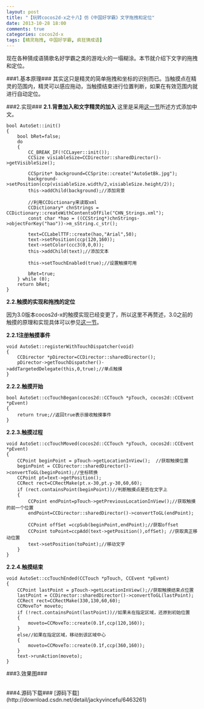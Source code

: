 ```yaml
---
layout: post
title: "【玩转cocos2d-x之十八】仿《中国好学霸》文字拖拽和定位"
date: 2013-10-28 18:00
comments: true
categories: cocos2d-x
tags: [精灵拖拽, 中国好学霸, 疯狂猜成语]
---
```


现在各种猜成语猜歌名好学霸之类的游戏火的一塌糊涂。本节就介绍下文字的拖拽和定位。

###1.基本原理###
其实这只是精灵的简单拖拽和坐标的识别而已。当触摸点在精灵的范围内，精灵可以感应拖动，当触摸结束进行位置判断，如果在有效范围内就进行自动定位。

<!-- more -->

###2.实现###
**2.1.背景加入和文字精灵的加入**
这里是采用[这一节](http://blog.csdn.net/jackystudio/article/details/13014883)所述方式添加中文。

	bool AutoSet::init()  
	{  
    	bool bRet=false;  
    	do   
    	{  
        	CC_BREAK_IF(!CCLayer::init());  
        	CCSize visiableSize=CCDirector::sharedDirector()->getVisibleSize();  
  
        	CCSprite* background=CCSprite::create("AutoSetBk.jpg");  
        	background->setPosition(ccp(visiableSize.width/2,visiableSize.height/2));  
        	this->addChild(background);//添加背景  
  
        	//利用CCDictionary来读取xml  
        	CCDictionary* chnStrings = CCDictionary::createWithContentsOfFile("CHN_Strings.xml");  
        	const char *hao = ((CCString*)chnStrings->objectForKey("hao"))->m_sString.c_str();   
  
        	text=CCLabelTTF::create(hao,"Arial",50);  
        	text->setPosition(ccp(120,160));  
        	text->setColor(ccc3(0,0,0));  
        	this->addChild(text);//添加文本  
  
        	this->setTouchEnabled(true);//设置触摸可用  
  
        	bRet=true;  
    	} while (0);  
    	return bRet;  
	}  

**2.2.触摸的实现和拖拽的定位**

因为3.0版本cocos2d-x的触摸实现已经变更了，所以这里不再赘述，3.0之前的触摸的原理和实现具体可以参见[这一节](http://blog.csdn.net/jackystudio/article/details/11860007)。

**2.2.1注册触摸事件**

	void AutoSet::registerWithTouchDispatcher(void)  
	{  
    	CCDirector *pDirector=CCDirector::sharedDirector();    
    	pDirector->getTouchDispatcher()->addTargetedDelegate(this,0,true);//单点触摸  
	}  

**2.2.2.触摸开始**

	bool AutoSet::ccTouchBegan(cocos2d::CCTouch *pTouch, cocos2d::CCEvent *pEvent)  
	{  
    	return true;//返回true表示接收触摸事件  
	}  

**2.2.3.触摸过程**

	void AutoSet::ccTouchMoved(cocos2d::CCTouch *pTouch, cocos2d::CCEvent *pEvent)  
	{  
    	CCPoint beginPoint = pTouch->getLocationInView();  //获取触摸位置  
    	beginPoint = CCDirector::sharedDirector()->convertToGL(beginPoint);//坐标转换  
    	CCPoint pt=text->getPosition();  
    	CCRect rect=CCRectMake(pt.x-30,pt.y-30,60,60);  
    	if (rect.containsPoint(beginPoint))//判断触摸点是否在文字上  
    	{  
        	CCPoint endPoint=pTouch->getPreviousLocationInView();//获取触摸的前一个位置    
        	endPoint=CCDirector::sharedDirector()->convertToGL(endPoint);     
  
        	CCPoint offSet =ccpSub(beginPoint,endPoint);//获取offset    
        	CCPoint toPoint=ccpAdd(text->getPosition(),offSet); //获取真正移动位置  
        	text->setPosition(toPoint);//移动文字  
    	}  
	}  

**2.2.4.触摸结束**

	void AutoSet::ccTouchEnded(CCTouch *pTouch, CCEvent *pEvent)  
	{  
    	CCPoint lastPoint = pTouch->getLocationInView();//获取触摸结束点位置  
    	lastPoint = CCDirector::sharedDirector()->convertToGL(lastPoint);  
    	CCRect rect=CCRectMake(330,130,60,60);  
    	CCMoveTo* moveto;  
    	if (!rect.containsPoint(lastPoint))//如果未在指定区域，还原到初始位置  
    	{  
        	moveto=CCMoveTo::create(0.1f,ccp(120,160));  
    	}  
    	else//如果在指定区域，移动到该区域中心  
    	{  
        	moveto=CCMoveTo::create(0.1f,ccp(360,160));  
    	}  
    	text->runAction(moveto);  
	}  

###3.效果图###
<div align="center"><img src="http://note.youdao.com/yws/res/346/61EB707E6CE049128DE07F50141B2F54" alt="" border="0" title="效果" /><br></br></div>
###4.源码下载###
[源码下载](http://download.csdn.net/detail/jackyvincefu/6463261)